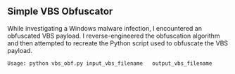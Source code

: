 ## Simple VBS Obfuscator
While investigating a Windows malware infection, 
I encountered an obfuscated VBS payload. 
I reverse-engineered the obfuscation algorithm and 
then attempted to recreate the Python script used to obfuscate the VBS payload.

``Usage: python vbs_obf.py input_vbs_filename   output_vbs_filename``
